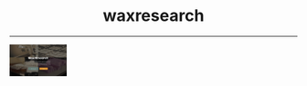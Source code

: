 <h1 align="center">waxresearch</h1>
<hr>
<a href="https://rogueathletic.github.io/waxresearch/">
<img src="https://github.com/rogueathletic/waxresearch/blob/master/screen-shot-wax-research-landing-page.png?raw=true" width="100vw" height="auto">
</a>
